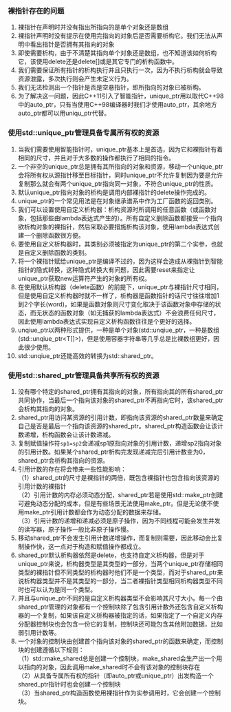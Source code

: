 ### 裸指针存在的问题
1. 裸指针在声明时并没有指出所指向的是单个对象还是数组
2. 裸指针声明时没有提示在使用完指向的对象后是否需要析构它。我们无法从声明中看出指针是否拥有其指向的对象
3. 即使需要析构，由于不清楚其指向单个对象还是数组，也不知道该如何析构它，该使用delete还是delete[]或是其它专门的析构函数中。
4. 我们需要保证所有指针的析构执行并且只执行一次，因为不执行析构就会导致资源泄露，多次执行则会产生未定义行为。
5. 我们无法检测出一个指针是否是空悬指针，即所指向的对象已被析构。
6. 为了解决这一问题，因此C++11引入了智能指针，unique_ptr用以取代C++98中的auto_ptr，只有当使用C++98编译器时我们才使用auto_ptr，其余地方auto_ptr都可以用uniqu_ptr代替。

### 使用std::unique_ptr管理具备专属所有权的资源

1. 当我们需要使用智能指针时，unique_ptr基本上是首选，因为它和裸指针有着相同的尺寸，并且对于大多数的操作都执行了相同的指令。
2. 一个非空的unique_ptr总是拥有其所指向的对象和资源，移动一个unique_ptr会将所有权从源指针移至目标指针，同时unique_ptr不允许复制因为要是允许复制那么就会有两个unique_ptr指向同一对象，不符合unique_ptr的性质。
3. 默认unique_ptr指向对象的析构是调用内部裸指针的delete操作完成的。
4. unique_ptr的一个常见用法是在对象继承谱系中作为工厂函数的返回类别。
5. 我们可以设置使用自定义析构器：析构资源时所调用的任意函数（或函数对象，包括那些由lambda表达式产生的）。所有自定义删除函数都接受一个指向欲析构对象的裸指针，然后采取必要措施析构该对象，使用lambda表达式创建一个删除函数很方便。
6. 要使用自定义析构器时，其类别必须被指定为unique_ptr的第二个实参，也就是自定义删除函数的类别。
7. 将一个裸指针赋给unique_ptr是编译不过的，因为这样会造成从裸指针到智能指针的隐式转换，这种隐式转换大有问题，因此需要reset来指定让unique_ptr获取new运算符产生的对象的所有权。
8. 在使用默认析构器（delete函数）的前提下，unique_ptr与裸指针尺寸相同，但是使用自定义析构器时就不一样了，析构器是函数指针的话尺寸往往增加1到2个字长(word)，如果是函数对象则尺寸变化取决于该函数对象中存储的状态，而无状态的函数对象（如无捕获的lambda表达式）不会浪费任何尺寸，因此使用lambda表达式实现自定义析构函数往往是个更好的选择。
9. unqiue_ptr以两种形式提供，一种是单个对象(std::unqiue_ptr<T>，一种是数组(std::unqiue_ptr<T[]>)，但是使用容器字符串等几乎总是比裸数组更好，因此很少使用。
10. std::unqiue_ptr还能高效的转换为std::shared_ptr。

### 使用std::shared_ptr管理具备共享所有权的资源

1. 没有哪个特定的shared_ptr拥有其指向的对象，所有指向其的所有shared_ptr共同协作，当最后一个指向该对象的shared_ptr不再指向它时，该shared_ptr会析构其指向的对象。
2. shared_ptr用访问某资源的引用计数，即指向该资源的shared_ptr数量来确定自己是否是最后一个指向该资源的shared_ptr。shared_ptr构造函数会让该计数递增，析构函数会让该计数递减。
3. 复制赋值操作符`sp1=sp2`会递减sp1原指向对象的引用计数，递增sp2指向对象的引用计数。如果某个shared_ptr析构完发现递减完后引用计数变为0，shared_ptr会析构其指向的资源。
4. 引用计数的存在将会带来一些性能影响：  
（1）shared_ptr的尺寸是裸指针的两倍，既包含裸指针也包含指向该资源的引用计数的裸指针  
（2）引用计数的内存必须动态分配，shared_ptr若是使用std::make_ptr创建可避免动态分配的成本，但是有些场景无法使用make_ptr。但是无论使不使用make_ptr引用计数都会作为动态分配的数据来存储。  
（3）引用计数的递增和递减必须是原子操作，因为不同线程可能会发生并发的读写器，原子操作一般比非原子操作慢。
5. 移动shared_ptr不会发生引用计数递增操作，而复制则需要，因此移动会比复制操作快，这一点对于构造和赋值操作都成立。
6. shared_ptr默认析构器依然是delete，也支持自定义析构器，但是对于unique_ptr来说，析构器类型是其类型的一部分，当两个unique_ptr存储相同类型的裸指针但不同类型的析构器时他们不是一个类型，而对于shared_ptr来说析构器类型并不是其类型的一部分，当二者裸指针类型相同析构器类型不同时也可以认为是同一个类型。
7. 并且与unique_ptr不同的是自定义析构器类型不会影响其尺寸大小。每一个由shared_ptr管理的对象都有一个控制块除了包含引用计数外还包含自定义析构器的一个复制，如果该自定义析构器被指定的话，如果指定了一个自定义内存分配器控制块也会包含一份它的复制，控制块还可能包含其他附加数据，比如弱引用计数等。
8. 一个对象的控制块由创建首个指向该对象的shared_ptr的函数来确定，而控制块的创建遵循以下规则：  
（1）std::make_shared总是创建一个控制块，make_shared会生产出一个用以指向的对象，因此调用make_shared时不会有该对象的控制块存在  
（2）从具备专属所有权的指针（即auto_ptr或unique_ptr）出发构造一个shared_ptr指针时也会创建一个控制块  
（3）当shared_ptr构造函数使用裸指针作为实参调用时，它会创建一个控制块。